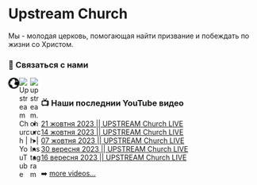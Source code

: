 # Upstream Church

Мы - молодая церковь, помогающая найти призвание и побеждать по жизни со Христом.

### 👥 Связаться с нами

[<img align="left" alt="upstream.life" width="22px" src="https://raw.githubusercontent.com/iconic/open-iconic/master/svg/globe.svg" />][website]
[<img align="left" alt="UpstreamChurch | YouTube" width="22px" src="https://cdn.jsdelivr.net/npm/simple-icons@v3/icons/youtube.svg" />][youtube]
[<img align="left" alt="upstream.church | Instagram" width="22px" src="https://cdn.jsdelivr.net/npm/simple-icons@v3/icons/instagram.svg" />][instagram]

<br />

### 📺 Наши последнии YouTube видео
<!-- YOUTUBE:START -->
- [21 жовтня 2023 || UPSTREAM Church LIVE](https://www.youtube.com/watch?v=iOW3zgZ8ooI)
- [14 жовтня 2023 || UPSTREAM Church LIVE](https://www.youtube.com/watch?v=FxzIMinybQ4)
- [07 жовтня 2023 || UPSTREAM Church LIVE](https://www.youtube.com/watch?v=dPHnk2NsPBE)
- [30 вересня 2023 || UPSTREAM Church LIVE](https://www.youtube.com/watch?v=BAvVqPFUofA)
- [16 вересня 2023 || UPSTREAM Church LIVE](https://www.youtube.com/watch?v=aBRNXWW4YTk)
<!-- YOUTUBE:END -->

➡️ [more videos...](https://youtube.com/UpstreamChurch)

[website]: https://upstream.life/
[youtube]: https://youtube.com/UpstreamChurch
[instagram]: https://www.instagram.com/upstream.church
